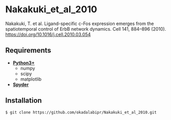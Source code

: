 # Nakakuki_et_al_2010
Nakakuki, T. et al. Ligand-specific c-Fos expression emerges from the spatiotemporal control of ErbB network dynamics. Cell 141, 884–896 (2010). https://doi.org/10.1016/j.cell.2010.03.054
## Requirements
- **[Python3+](https://www.python.org)**
    - numpy
    - scipy
    - matplotlib
- **[Spyder](https://www.spyder-ide.org)**
## Installation
    $ git clone https://github.com/okadalabipr/Nakakuki_et_al_2010.git
